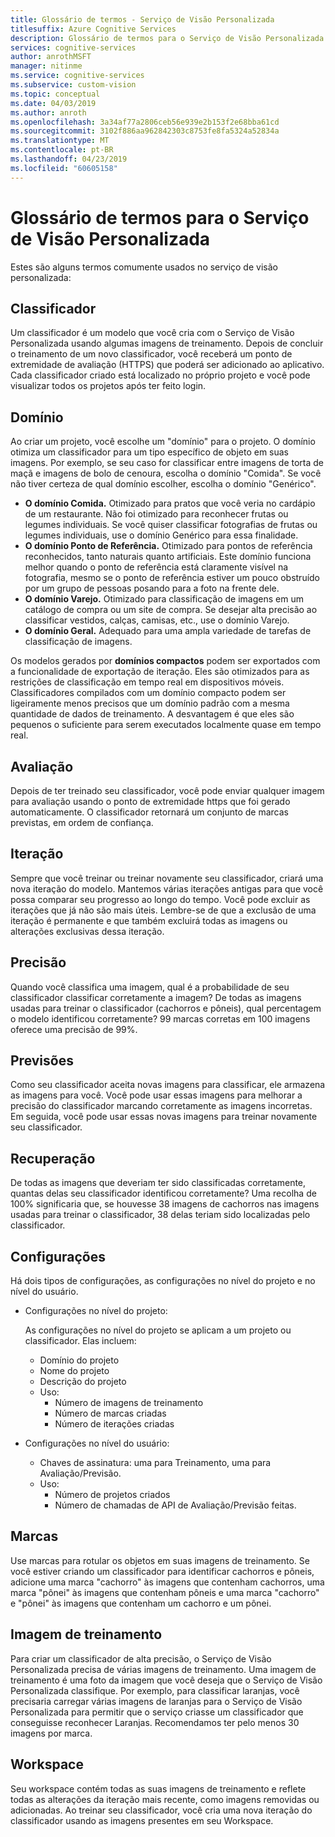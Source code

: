 ```yaml
---
title: Glossário de termos - Serviço de Visão Personalizada
titlesuffix: Azure Cognitive Services
description: Glossário de termos para o Serviço de Visão Personalizada.
services: cognitive-services
author: anrothMSFT
manager: nitinme
ms.service: cognitive-services
ms.subservice: custom-vision
ms.topic: conceptual
ms.date: 04/03/2019
ms.author: anroth
ms.openlocfilehash: 3a34af77a2806ceb56e939e2b153f2e68bba61cd
ms.sourcegitcommit: 3102f886aa962842303c8753fe8fa5324a52834a
ms.translationtype: MT
ms.contentlocale: pt-BR
ms.lasthandoff: 04/23/2019
ms.locfileid: "60605158"
---
```

# <a name="glossary-of-terms-for-custom-vision-service"></a>Glossário de termos para o Serviço de Visão Personalizada

Estes são alguns termos comumente usados no serviço de visão personalizada:

## <a name="classifier"></a>Classificador

Um classificador é um modelo que você cria com o Serviço de Visão Personalizada usando algumas imagens de treinamento. Depois de concluir o treinamento de um novo classificador, você receberá um ponto de extremidade de avaliação (HTTPS) que poderá ser adicionado ao aplicativo. Cada classificador criado está localizado no próprio projeto e você pode visualizar todos os projetos após ter feito login.

## <a name="domain"></a>Domínio

Ao criar um projeto, você escolhe um "domínio" para o projeto. O domínio otimiza um classificador para um tipo específico de objeto em suas imagens. Por exemplo, se seu caso for classificar entre imagens de torta de maçã e imagens de bolo de cenoura, escolha o domínio "Comida". Se você não tiver certeza de qual domínio escolher, escolha o domínio "Genérico".

- **O domínio Comida.** Otimizado para pratos que você veria no cardápio de um restaurante. Não foi otimizado para reconhecer frutas ou legumes individuais. Se você quiser classificar fotografias de frutas ou legumes individuais, use o domínio Genérico para essa finalidade.
- **O domínio Ponto de Referência.** Otimizado para pontos de referência reconhecidos, tanto naturais quanto artificiais. Este domínio funciona melhor quando o ponto de referência está claramente visível na fotografia, mesmo se o ponto de referência estiver um pouco obstruído por um grupo de pessoas posando para a foto na frente dele.
- **O domínio Varejo.** Otimizado para classificação de imagens em um catálogo de compra ou um site de compra. Se desejar alta precisão ao classificar vestidos, calças, camisas, etc., use o domínio Varejo.
- **O domínio Geral.** Adequado para uma ampla variedade de tarefas de classificação de imagens.

Os modelos gerados por **domínios compactos** podem ser exportados com a funcionalidade de exportação de iteração. Eles são otimizados para as restrições de classificação em tempo real em dispositivos móveis. Classificadores compilados com um domínio compacto podem ser ligeiramente menos precisos que um domínio padrão com a mesma quantidade de dados de treinamento. A desvantagem é que eles são pequenos o suficiente para serem executados localmente quase em tempo real. 

## <a name="evaluation"></a>Avaliação

Depois de ter treinado seu classificador, você pode enviar qualquer imagem para avaliação usando o ponto de extremidade https que foi gerado automaticamente. O classificador retornará um conjunto de marcas previstas, em ordem de confiança.

## <a name="iteration"></a>Iteração

Sempre que você treinar ou treinar novamente seu classificador, criará uma nova iteração do modelo. Mantemos várias iterações antigas para que você possa comparar seu progresso ao longo do tempo. Você pode excluir as iterações que já não são mais úteis. Lembre-se de que a exclusão de uma iteração é permanente e que também excluirá todas as imagens ou alterações exclusivas dessa iteração. 

## <a name="precision"></a>Precisão

Quando você classifica uma imagem, qual é a probabilidade de seu classificador classificar corretamente a imagem? De todas as imagens usadas para treinar o classificador (cachorros e pôneis), qual percentagem o modelo identificou corretamente? 99 marcas corretas em 100 imagens oferece uma precisão de 99%.

## <a name="predictions"></a>Previsões

Como seu classificador aceita novas imagens para classificar, ele armazena as imagens para você. Você pode usar essas imagens para melhorar a precisão do classificador marcando corretamente as imagens incorretas. Em seguida, você pode usar essas novas imagens para treinar novamente seu classificador.

## <a name="recall"></a>Recuperação

De todas as imagens que deveriam ter sido classificadas corretamente, quantas delas seu classificador identificou corretamente? Uma recolha de 100% significaria que, se houvesse 38 imagens de cachorros nas imagens usadas para treinar o classificador, 38 delas teriam sido localizadas pelo classificador.

## <a name="settings"></a>Configurações

Há dois tipos de configurações, as configurações no nível do projeto e no nível do usuário.

- Configurações no nível do projeto:
  
  As configurações no nível do projeto se aplicam a um projeto ou classificador. Elas incluem:

   - Domínio do projeto
   - Nome do projeto
   - Descrição do projeto
   - Uso:
      - Número de imagens de treinamento
      - Número de marcas criadas
      - Número de iterações criadas

- Configurações no nível do usuário: 
   - Chaves de assinatura: uma para Treinamento, uma para Avaliação/Previsão.
   - Uso:
      - Número de projetos criados
      - Número de chamadas de API de Avaliação/Previsão feitas.

## <a name="tags"></a>Marcas

Use marcas para rotular os objetos em suas imagens de treinamento. Se você estiver criando um classificador para identificar cachorros e pôneis, adicione uma marca "cachorro" às imagens que contenham cachorros, uma marca "pônei" às imagens que contenham pôneis e uma marca "cachorro" e "pônei" às imagens que contenham um cachorro e um pônei.

## <a name="training-image"></a>Imagem de treinamento

Para criar um classificador de alta precisão, o Serviço de Visão Personalizada precisa de várias imagens de treinamento. Uma imagem de treinamento é uma foto da imagem que você deseja que o Serviço de Visão Personalizada classifique. Por exemplo, para classificar laranjas, você precisaria carregar várias imagens de laranjas para o Serviço de Visão Personalizada para permitir que o serviço criasse um classificador que conseguisse reconhecer Laranjas. Recomendamos ter pelo menos 30 imagens por marca.

## <a name="workspace"></a>Workspace

Seu workspace contém todas as suas imagens de treinamento e reflete todas as alterações da iteração mais recente, como imagens removidas ou adicionadas. Ao treinar seu classificador, você cria uma nova iteração do classificador usando as imagens presentes em seu Workspace.